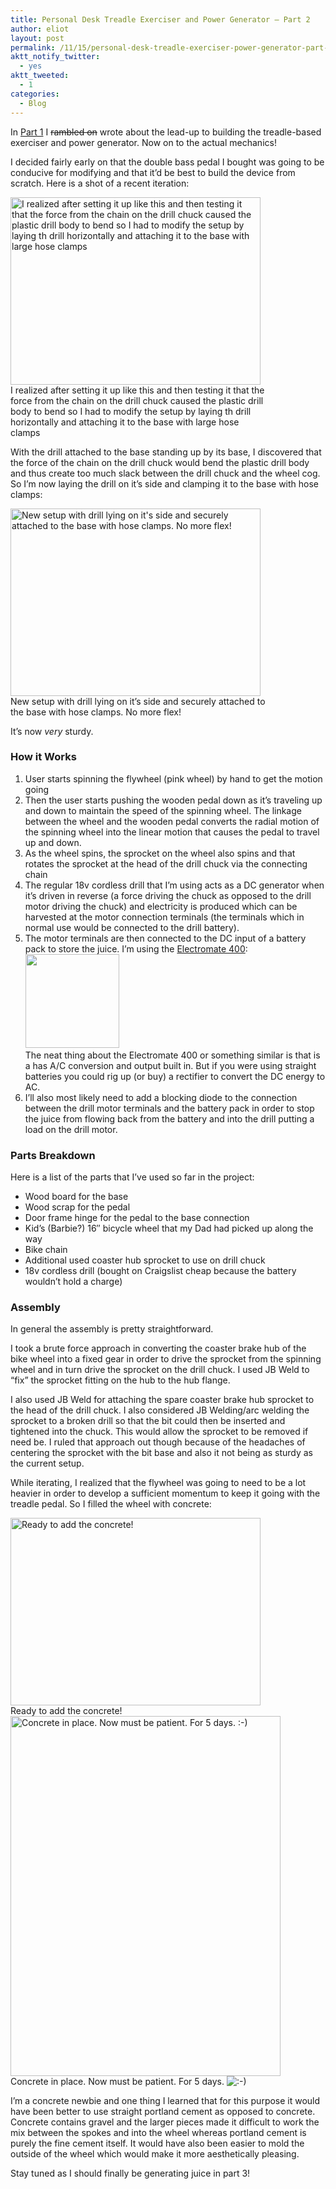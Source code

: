 ```yaml
---
title: Personal Desk Treadle Exerciser and Power Generator – Part 2
author: eliot
layout: post
permalink: /11/15/personal-desk-treadle-exerciser-power-generator-part-2/
aktt_notify_twitter:
  - yes
aktt_tweeted:
  - 1
categories:
  - Blog
---
```

In [Part 1][1] I <del>rambled on</del> wrote about the lead-up to building the treadle-based exerciser and power generator. Now on to the actual mechanics!

I decided fairly early on that the double bass pedal I bought was going to be conducive for modifying and that it&#8217;d be best to build the device from scratch. Here is a shot of a recent iteration:

<div class="shashin_image" style="width: 410px;">
  <a href="http://lh4.ggpht.com/_LYO5Bj1T__g/TLz60qlBYmI/AAAAAAAABuM/rkFZ3OszX6Y/CIMG1779.JPG?imgmax=640" class="highslide" id="shashin_thumb_link_1" onclick="return hs.expand(this)"><img src="http://lh4.ggpht.com/_LYO5Bj1T__g/TLz60qlBYmI/AAAAAAAABuM/rkFZ3OszX6Y/CIMG1779.JPG?imgmax=400" alt="I realized after setting it up like this and then testing it that the force from the chain on the drill chuck caused the plastic drill body to bend so I had to modify the setup by laying th drill horizontally and attaching it to the base with large hose clamps" width="400" height="300" id="shashin_thumb_image_1" title="I realized after setting it up like this and then testing it that the force from the chain on the drill chuck caused the plastic drill body to bend so I had to modify the setup by laying th drill horizontally and attaching it to the base with large hose clamps" /></a> <div class="highslide-caption">
    I realized after setting it up like this and then testing it that the force from the chain on the drill chuck caused the plastic drill body to bend so I had to modify the setup by laying th drill horizontally and attaching it to the base with large hose clamps
  </div>
</div>

With the drill attached to the base standing up by its base, I discovered that the force of the chain on the drill chuck would bend the plastic drill body and thus create too much slack between the drill chuck and the wheel cog. So I&#8217;m now laying the drill on it&#8217;s side and clamping it to the base with hose clamps:

<div class="shashin_image" style="width: 410px;">
  <a href="http://lh3.ggpht.com/_LYO5Bj1T__g/TOG4Gvi78hI/AAAAAAAABtQ/fm79P6GZpg8/CIMG1786.JPG?imgmax=640" class="highslide" id="shashin_thumb_link_2" onclick="return hs.expand(this)"><img src="http://lh3.ggpht.com/_LYO5Bj1T__g/TOG4Gvi78hI/AAAAAAAABtQ/fm79P6GZpg8/CIMG1786.JPG?imgmax=400" alt="New setup with drill lying on it's side and securely attached to the base with hose clamps. No more flex!" width="400" height="300" id="shashin_thumb_image_2" title="New setup with drill lying on it's side and securely attached to the base with hose clamps. No more flex!" /></a> <div class="highslide-caption">
    New setup with drill lying on it&#8217;s side and securely attached to the base with hose clamps. No more flex!
  </div>
</div>

It&#8217;s now *very* sturdy.

### How it Works

1.  User starts spinning the flywheel (pink wheel) by hand to get the motion going
2.  Then the user starts pushing the wooden pedal down as it&#8217;s traveling up and down to maintain the speed of the spinning wheel. The linkage between the wheel and the wooden pedal converts the radial motion of the spinning wheel into the linear motion that causes the pedal to travel up and down.
3.  As the wheel spins, the sprocket on the wheel also spins and that rotates the sprocket at the head of the drill chuck via the connecting chain
4.  The regular 18v cordless drill that I&#8217;m using acts as a DC generator when it&#8217;s driven in reverse (a force driving the chuck as opposed to the drill motor driving the chuck) and electricity is produced which can be harvested at the motor connection terminals (the terminals which in normal use would be connected to the drill battery).
5.  The motor terminals are then connected to the DC input of a battery pack to store the juice. I&#8217;m using the [Electromate 400][2]:  
    <img class="alignnone size-thumbnail wp-image-194" title="electromate-400" src="http://www.eliotk.net/wp-content/uploads/2010/11/electromate-400-150x150.jpg" alt="" width="150" height="150" />  
    The neat thing about the Electromate 400 or something similar is that is a has A/C conversion and output built in. But if you were using straight batteries you could rig up (or buy) a rectifier to convert the DC energy to AC.
6.  I&#8217;ll also most likely need to add a blocking diode to the connection between the drill motor terminals and the battery pack in order to stop the juice from flowing back from the battery and into the drill putting a load on the drill motor.

### Parts Breakdown

Here is a list of the parts that I&#8217;ve used so far in the project:

*   Wood board for the base
*   Wood scrap for the pedal
*   Door frame hinge for the pedal to the base connection
*   Kid&#8217;s (Barbie?) 16&#8243; bicycle wheel that my Dad had picked up along the way
*   Bike chain
*   Additional used coaster hub sprocket to use on drill chuck
*   18v cordless drill (bought on Craigslist cheap because the battery wouldn&#8217;t hold a charge)

### Assembly

In general the assembly is pretty straightforward.

I took a brute force approach in converting the coaster brake hub of the bike wheel into a fixed gear in order to drive the sprocket from the spinning wheel and in turn drive the sprocket on the drill chuck. I used JB Weld to &#8220;fix&#8221; the sprocket fitting on the hub to the hub flange.

I also used JB Weld for attaching the spare coaster brake hub sprocket to the head of the drill chuck. I also considered JB Welding/arc welding the sprocket to a broken drill so that the bit could then be inserted and tightened into the chuck. This would allow the sprocket to be removed if need be. I ruled that approach out though because of the headaches of centering the sprocket with the bit base and also it not being as sturdy as the current setup.

While iterating, I realized that the flywheel was going to need to be a lot heavier in order to develop a sufficient momentum to keep it going with the treadle pedal. So I filled the wheel with concrete:

<div class="shashin_image" style="width: 410px;">
  <a href="http://lh6.ggpht.com/_LYO5Bj1T__g/TOHQvGikHQI/AAAAAAAABug/Nb83Kr1b86c/CIMG1794.JPG?imgmax=640" class="highslide" id="shashin_thumb_link_3" onclick="return hs.expand(this)"><img src="http://lh6.ggpht.com/_LYO5Bj1T__g/TOHQvGikHQI/AAAAAAAABug/Nb83Kr1b86c/CIMG1794.JPG?imgmax=400" alt="Ready to add the concrete!" width="400" height="300" id="shashin_thumb_image_3" title="Ready to add the concrete!" /></a> <div class="highslide-caption">
    Ready to add the concrete!
  </div>
</div>

<div class="shashin_image" style="width: 442px;">
  <a href="http://lh3.ggpht.com/_LYO5Bj1T__g/TOHQxP2pFzI/AAAAAAAABuo/rsVwZ7XCWdk/CIMG1795.JPG?imgmax=640" class="highslide" id="shashin_thumb_link_4" onclick="return hs.expand(this)"><img src="http://lh3.ggpht.com/_LYO5Bj1T__g/TOHQxP2pFzI/AAAAAAAABuo/rsVwZ7XCWdk/CIMG1795.JPG?imgmax=576" alt="Concrete in place. Now must be patient. For 5 days. :-)" width="432" height="576" id="shashin_thumb_image_4" title="Concrete in place. Now must be patient. For 5 days. :-)" /></a> <div class="highslide-caption">
    Concrete in place. Now must be patient. For 5 days. <img src="http://www.eliotk.net/wp-includes/images/smilies/icon_smile.gif" alt=":-)" class="wp-smiley" />
  </div>
</div>

I&#8217;m a concrete newbie and one thing I learned that for this purpose it would have been better to use straight portland cement as opposed to concrete. Concrete contains gravel and the larger pieces made it difficult to work the mix between the spokes and into the wheel whereas portland cement is purely the fine cement itself. It would have also been easier to mold the outside of the wheel which would make it more aesthetically pleasing.

Stay tuned as I should finally be generating juice in part 3!

 [1]: http://www.eliotk.net/10/23/personal-desk-treadle-exerciserpower-generator-part-1/ "Desk Exerciser Power Generator"
 [2]: http://www.amazon.com/gp/product/B000EJS9IM?ie=UTF8&tag=eliotk-20&linkCode=as2&camp=1789&creative=390957&creativeASIN=B000EJS9IM